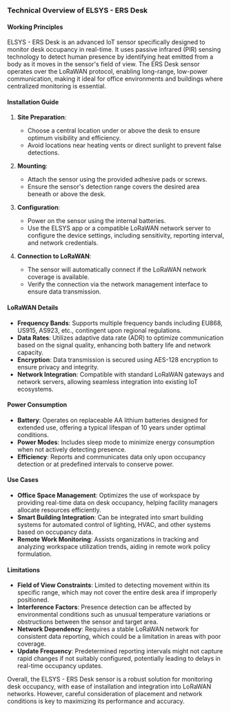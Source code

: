 ### Technical Overview of ELSYS - ERS Desk

#### Working Principles

ELSYS - ERS Desk is an advanced IoT sensor specifically designed to monitor desk occupancy in real-time. It uses passive infrared (PIR) sensing technology to detect human presence by identifying heat emitted from a body as it moves in the sensor's field of view. The ERS Desk sensor operates over the LoRaWAN protocol, enabling long-range, low-power communication, making it ideal for office environments and buildings where centralized monitoring is essential.

#### Installation Guide

1. **Site Preparation**:
   - Choose a central location under or above the desk to ensure optimum visibility and efficiency.
   - Avoid locations near heating vents or direct sunlight to prevent false detections.

2. **Mounting**:
   - Attach the sensor using the provided adhesive pads or screws.
   - Ensure the sensor's detection range covers the desired area beneath or above the desk.

3. **Configuration**:
   - Power on the sensor using the internal batteries.
   - Use the ELSYS app or a compatible LoRaWAN network server to configure the device settings, including sensitivity, reporting interval, and network credentials.

4. **Connection to LoRaWAN**:
   - The sensor will automatically connect if the LoRaWAN network coverage is available.
   - Verify the connection via the network management interface to ensure data transmission.

#### LoRaWAN Details

- **Frequency Bands**: Supports multiple frequency bands including EU868, US915, AS923, etc., contingent upon regional regulations.
- **Data Rates**: Utilizes adaptive data rate (ADR) to optimize communication based on the signal quality, enhancing both battery life and network capacity.
- **Encryption**: Data transmission is secured using AES-128 encryption to ensure privacy and integrity.
- **Network Integration**: Compatible with standard LoRaWAN gateways and network servers, allowing seamless integration into existing IoT ecosystems.
  
#### Power Consumption

- **Battery**: Operates on replaceable AA lithium batteries designed for extended use, offering a typical lifespan of 10 years under optimal conditions.
- **Power Modes**: Includes sleep mode to minimize energy consumption when not actively detecting presence.
- **Efficiency**: Reports and communicates data only upon occupancy detection or at predefined intervals to conserve power.

#### Use Cases

- **Office Space Management**: Optimizes the use of workspace by providing real-time data on desk occupancy, helping facility managers allocate resources efficiently.
- **Smart Building Integration**: Can be integrated into smart building systems for automated control of lighting, HVAC, and other systems based on occupancy data.
- **Remote Work Monitoring**: Assists organizations in tracking and analyzing workspace utilization trends, aiding in remote work policy formulation.

#### Limitations

- **Field of View Constraints**: Limited to detecting movement within its specific range, which may not cover the entire desk area if improperly positioned.
- **Interference Factors**: Presence detection can be affected by environmental conditions such as unusual temperature variations or obstructions between the sensor and target area.
- **Network Dependency**: Requires a stable LoRaWAN network for consistent data reporting, which could be a limitation in areas with poor coverage.
- **Update Frequency**: Predetermined reporting intervals might not capture rapid changes if not suitably configured, potentially leading to delays in real-time occupancy updates.

Overall, the ELSYS - ERS Desk sensor is a robust solution for monitoring desk occupancy, with ease of installation and integration into LoRaWAN networks. However, careful consideration of placement and network conditions is key to maximizing its performance and accuracy.